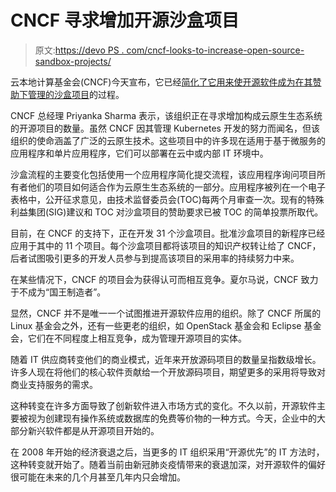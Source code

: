# CNCF 寻求增加开源沙盒项目

> 原文:[https://devo PS . com/cncf-looks-to-increase-open-source-sandbox-projects/](https://devops.com/cncf-looks-to-increase-open-source-sandbox-projects/)

云本地计算基金会(CNCF)今天宣布，它已经[简化了它用来使开源软件成为在其赞助下管理的沙盒项目](https://www.prnewswire.com/news-releases/cloud-native-computing-foundation-scales-sandbox-approval-process-to-meet-growing-demand-from-new-projects-301090232.html)的过程。

CNCF 总经理 Priyanka Sharma 表示，该组织正在寻求增加构成云原生生态系统的开源项目的数量。虽然 CNCF 因其管理 Kubernetes 开发的努力而闻名，但该组织的使命涵盖了广泛的云原生技术。这些项目中的许多现在适用于基于微服务的应用程序和单片应用程序，它们可以部署在云中或内部 IT 环境中。

沙盒流程的主要变化包括使用一个应用程序简化提交流程，该应用程序询问项目所有者他们的项目如何适合作为云原生生态系统的一部分。应用程序被列在一个电子表格中，公开征求意见，由技术监督委员会(TOC)每两个月审查一次。现有的特殊利益集团(SIG)建议和 TOC 对沙盒项目的赞助要求已被 TOC 的简单投票所取代。

目前，在 CNCF 的支持下，正在开发 31 个沙盒项目。批准沙盒项目的新程序已经应用于其中的 11 个项目。每个沙盒项目都将该项目的知识产权转让给了 CNCF，后者试图吸引更多的开发人员参与到提高该项目的采用率的持续努力中来。

在某些情况下，CNCF 的项目会为获得认可而相互竞争。夏尔马说，CNCF 致力于不成为“国王制造者”。

显然，CNCF 并不是唯一一个试图推进开源软件应用的组织。除了 CNCF 所属的 Linux 基金会之外，还有一些更老的组织，如 OpenStack 基金会和 Eclipse 基金会，它们在不同程度上相互竞争，成为管理开源项目的实体。

随着 IT 供应商转变他们的商业模式，近年来开放源码项目的数量呈指数级增长。许多人现在将他们的核心软件贡献给一个开放源码项目，期望更多的采用将导致对商业支持服务的需求。

这种转变在许多方面导致了创新软件进入市场方式的变化。不久以前，开源软件主要被视为创建现有操作系统或数据库的免费等价物的一种方式。今天，企业中的大部分新兴软件都是从开源项目开始的。

在 2008 年开始的经济衰退之后，当更多的 IT 组织采用“开源优先”的 IT 方法时，这种转变就开始了。随着当前由新冠肺炎疫情带来的衰退加深，对开源软件的偏好很可能在未来的几个月甚至几年内只会增加。